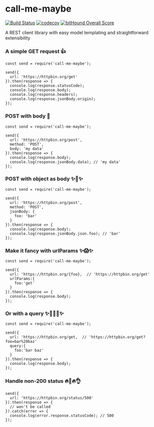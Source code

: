 # call-me-maybe

[![Build Status](https://travis-ci.org/tonybadguy/call-me-maybe.svg?branch=master)](https://travis-ci.org/tonybadguy/call-me-maybe) [![codecov](https://codecov.io/gh/tonybadguy/call-me-maybe/branch/master/graph/badge.svg)](https://codecov.io/gh/tonybadguy/call-me-maybe) [![bitHound Overall Score](https://www.bithound.io/github/tonybadguy/call-me-maybe/badges/score.svg)](https://www.bithound.io/github/tonybadguy/call-me-maybe)

A REST client library with easy model templating and straightforward extensibility

### A simple GET request :+1:
```
const send = require('call-me-maybe');

send({
  url: 'https://httpbin.org/get'
}).then(response => {
  console.log(response.statusCode);
  console.log(response.body);
  console.log(response.headers);
  console.log(response.jsonBody.origin);
});
```

### POST with body :sparkling_heart:
```
const send = require('call-me-maybe');

send({
  url: 'https://httpbin.org/post',
  method: 'POST',
  body: 'my data'
}).then(response => {
  console.log(response.body);
  console.log(response.jsonBody.data); // 'my data'
});
```

### POST with object as body :sparkles::sparkling_heart::sparkles:
```
const send = require('call-me-maybe');

send({
  url: 'https://httpbin.org/post',
  method: 'POST',
  jsonBody: {
    foo: 'bar'
  }
}).then(response => {
  console.log(response.body);
  console.log(response.jsonBody.json.foo); // 'bar'
});
```

### Make it fancy with urlParams :sparkles::scream::sparkles:
```
const send = require('call-me-maybe');

send({
  url: 'https://httpbin.org/{foo},  // 'https://httpbin.org/get'
  urlParams:{
    foo:'get'
  }
}).then(response => {
  console.log(response.body);
});
```

### Or with a query :sparkles::sparkling_heart::scream::sparkling_heart::sparkles:
```
const send = require('call-me-maybe');

send({
  url: 'https://httpbin.org/get,  // 'https://httpbin.org/get?foo=bar%20baz'
  query:{
    foo:'bar baz'
  }
}).then(response => {
  console.log(response.body);
});
```

### Handle non-200 status :fire::poop::fire::ok_hand:
```
send({
  url: 'https://httpbin.org/status/500'
}).then(response => {
  // won't be called
}).catch(error => {
  console.log(error.response.statusCode); // 500
});
```
